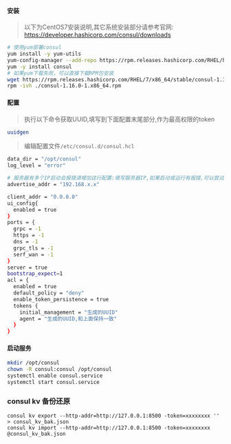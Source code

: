 #### 安装
> 以下为CentOS7安装说明,其它系统安装部分请参考官网:
> https://developer.hashicorp.com/consul/downloads
```bash
# 使用yum部署consul
yum install -y yum-utils
yum-config-manager --add-repo https://rpm.releases.hashicorp.com/RHEL/hashicorp.repo
yum -y install consul
# 如果yum下载失败，可以直接下载RPM包安装
wget https://rpm.releases.hashicorp.com/RHEL/7/x86_64/stable/consul-1.16.0-1.x86_64.rpm
rpm -ivh ./consul-1.16.0-1.x86_64.rpm
``` 

#### 配置
> 执行以下命令获取UUID,填写到下面配置末尾部分,作为最高权限的token
```bash
uuidgen
```
> 编辑配置文件`/etc/consul.d/consul.hcl`
```bash
data_dir = "/opt/consul"
log_level = "error"

# 服务器有多个IP启动会报错请增加这行配置:填写服务器IP,如果启动或运行有报错,可以尝试去掉这行
advertise_addr = "192.168.x.x"

client_addr = "0.0.0.0"
ui_config{
  enabled = true
}
ports = {
  grpc = -1
  https = -1
  dns = -1
  grpc_tls = -1
  serf_wan = -1
}
server = true
bootstrap_expect=1
acl = {
  enabled = true
  default_policy = "deny"
  enable_token_persistence = true
  tokens {
    initial_management = "生成的UUID"
    agent = "生成的UUID,和上面保持一致"
  }
}
```

#### 启动服务

```bash
mkdir /opt/consul
chown -R consul:consul /opt/consul
systemctl enable consul.service
systemctl start consul.service
```

### consul kv 备份还原
```
consul kv export --http-addr=http://127.0.0.1:8500 -token=xxxxxxxx '' > consul_kv_bak.json
consul kv import --http-addr=http://127.0.0.1:8500 -token=xxxxxxxx @consul_kv_bak.json
```
